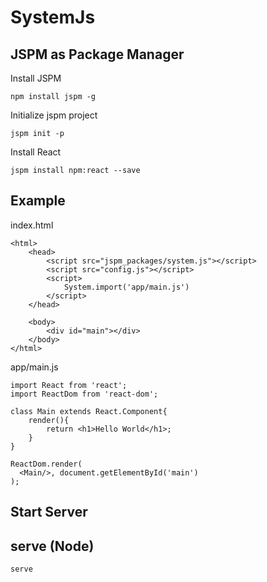 # SystemJs

## JSPM as Package Manager
Install JSPM 
```
npm install jspm -g
```

Initialize jspm project
```
jspm init -p
```

Install React
```
jspm install npm:react --save
```

## Example

index.html

```
<html>
	<head>
		<script src="jspm_packages/system.js"></script>
		<script src="config.js"></script>
		<script>
			System.import('app/main.js')
		</script>
	</head>
	
	<body>
		<div id="main"></div>
	</body>
</html>
```

app/main.js
```
import React from 'react';
import ReactDom from 'react-dom';

class Main extends React.Component{
	render(){
		return <h1>Hello World</h1>;
	}
}

ReactDom.render(
  <Main/>, document.getElementById('main')
);

```

## Start Server

## serve (Node)
```
serve
```